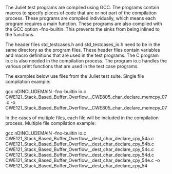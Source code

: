 The Juliet test programs are compiled using GCC. 
The programs contain macros to specify pieces of code that are or not part of the compilation
process. These programs are compiled individually, which means each program requires a
main function. These programs are also compiled with the GCC option -fno-builtin. This
prevents the sinks from being inlined to the functions.

The header files std_testcases.h and std_testcases_io.h need to be in the same directory as
the program files. These header files contain variables and macro definitions that are used
in the test programs. The C program io.c is also needed in the compilation process. The
program io.c handles the various print functions that are used in the test case programs.

The examples below use files from the Juliet test suite.
Single file compilation example:

gcc nDINCLUDEMAIN -fno-builtin io.c
CWE121_Stack_Based_Buffer_Overflow__CWE805_char_declare_memcpy_07.c
-o CWE121_Stack_Based_Buffer_Overflow__CWE805_char_declare_memcpy_07


In the cases of multiple files, each file will be included in the compilation process.
Multiple file compilation example:

gcc nDINCLUDEMAIN -fno-builtin io.c
CWE121_Stack_Based_Buffer_Overflow__dest_char_declare_cpy_54a.c
CWE121_Stack_Based_Buffer_Overflow__dest_char_declare_cpy_54b.c
CWE121_Stack_Based_Buffer_Overflow__dest_char_declare_cpy_54c.c
CWE121_Stack_Based_Buffer_Overflow__dest_char_declare_cpy_54d.c
CWE121_Stack_Based_Buffer_Overflow__dest_char_declare_cpy_54e.c
-o CWE121_Stack_Based_Buffer_Overflow__dest_char_declare_cpy_54
